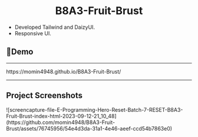 <h1 align="center" id="title"> B8A3-Fruit-Brust </h1>
 <ul>
  <li> Developed Tailwind and DaizyUI. </li>
  <li> Responsive UI. </li>
</ul> 
<h2> 🚀Demo </h2>
<hr>
https://momin4948.github.io/B8A3-Fruit-Brust/
<hr>
<h2>Project Screenshots</h2>
![screencapture-file-E-Programming-Hero-Reset-Batch-7-RESET-B8A3-Fruit-Brust-index-html-2023-09-12-21_10_48](https://github.com/momin4948/B8A3-Fruit-Brust/assets/76745956/54e4d3da-31a1-4e46-aeef-ccd54b7863e0)


